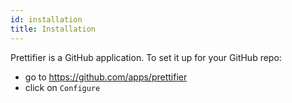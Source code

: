 ```yaml
---
id: installation
title: Installation
---
```


Prettifier is a GitHub application. To set it up for your GitHub repo:

- go to https://github.com/apps/prettifier
- click on `Configure`
